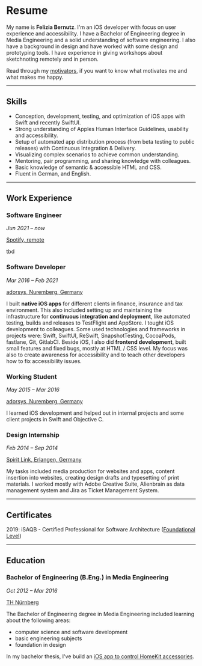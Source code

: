 # Resume

My name is **Felizia Bernutz**. I'm an iOS developer with focus on user experience and accessibility. I have a Bachelor of Engineering degree in Media Engineering and a solid understanding of software engineering. I also have a background in design and have worked with some design and prototyping tools. I have experience in giving workshops about sketchnoting remotely and in person.

Read through my [motivators][motivators], if you want to know what motivates me and what makes me happy.

---

## Skills

- Conception, development, testing, and optimization of iOS apps with Swift and recently SwiftUI.
- Strong understanding of Apples Human Interface Guidelines, usability and accessibility.
- Setup of automated app distribution process (from beta testing to public releases) with Continuous Integration & Delivery.
- Visualizing complex scenarios to achieve common understanding.
- Mentoring, pair programming, and sharing knowledge with colleagues.
- Basic knowledge of semantic & accessible HTML and CSS.
- Fluent in German, and English.

---

## Work Experience

### Software Engineer

<p class="timeperiod"><em>Jun 2021 – now</em></p>
<p class="company"><a href="https://spotify.com">Spotify, remote</a></p>

tbd

### Software Developer

<p class="timeperiod"><em>Mar 2016 – Feb 2021</em></p>
<p class="company"><a href="https://adorsys.com">adorsys, Nuremberg, Germany</a></p>

I built **native iOS apps** for different clients in finance, insurance and tax environment. This also included setting up and maintaining the infrastructure for **continuous integration and deployment**, like automated testing, builds and releases to TestFlight and AppStore. I tought iOS development to colleagues. Some used technologies and frameworks in projects were: Swift, SwiftUI, ReSwift, SnapshotTesting, CocoaPods, fastlane, Git, GitlabCI. Beside iOS, I also did **frontend development**, built small features and fixed bugs, mostly at HTML / CSS level. My focus was also to create awareness for accessibility and to teach other developers how to fix accessibility issues.

### Working Student

<p class="timeperiod"><em>May 2015 – Mar 2016</em></p>
<p class="company"><a href="https://adorsys.com/de/">adorsys, Nuremberg, Germany</a></p>

I learned iOS development and helped out in internal projects and some client projects in Swift and Objective C.

### Design Internship

<p class="timeperiod"><em>Feb 2014 – Sep 2014</em></p>
<p class="company"><a href="https://www.spiritlink.de/home">Spirit Link, Erlangen, Germany</a></p>

My tasks included media production for websites and apps, content insertion into websites, creating design drafts and typesetting of print materials. I worked mostly with Adobe Creative Suite, Alienbrain as data management system and Jira as Ticket Management System.

---

## Certificates

2019: iSAQB - Certified Professional for Software Architecture ([Foundational Level][isaqb-foundation-level])

---

## Education

### Bachelor of Engineering (B.Eng.) in Media Engineering

<p class="timeperiod"><em>Oct 2012 – Mar 2016</em></p>
<p class="company"><a href="https://www.th-nuernberg.de/en/">TH Nürnberg</a></p>

The Bachelor of Engineering degree in Media Engineering included learning about the following areas:

- computer science and software development
- basic engineering subjects
- foundation in design

In my bachelor thesis, I've build an [iOS app to control HomeKit accessories][ba-thesis].

[isaqb-foundation-level]: https://www.isaqb.org/certifications/cpsa-certifications/cpsa-foundation-level/
[ba-thesis]: https://github.com/fbernutz/smart-living-ios
[motivators]: /about/motivators/
